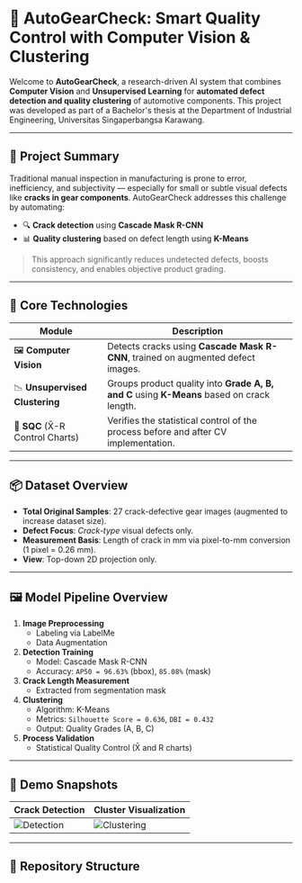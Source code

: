 # 🚀 AutoGearCheck: Smart Quality Control with Computer Vision & Clustering

Welcome to **AutoGearCheck**, a research-driven AI system that combines **Computer Vision** and **Unsupervised Learning** for **automated defect detection and quality clustering** of automotive components. This project was developed as part of a Bachelor's thesis at the Department of Industrial Engineering, Universitas Singaperbangsa Karawang.

---

## 🎯 Project Summary

Traditional manual inspection in manufacturing is prone to error, inefficiency, and subjectivity — especially for small or subtle visual defects like **cracks in gear components**. AutoGearCheck addresses this challenge by automating:

- 🔍 **Crack detection** using **Cascade Mask R-CNN**
- 📊 **Quality clustering** based on defect length using **K-Means**

> This approach significantly reduces undetected defects, boosts consistency, and enables objective product grading.

---

## 🧠 Core Technologies

| Module             | Description |
|--------------------|-------------|
| 🖼️ **Computer Vision** | Detects cracks using **Cascade Mask R-CNN**, trained on augmented defect images. |
| 📉 **Unsupervised Clustering** | Groups product quality into **Grade A, B, and C** using **K-Means** based on crack length. |
| 📏 **SQC** (X̄-R Control Charts) | Verifies the statistical control of the process before and after CV implementation. |

---

## 📦 Dataset Overview

- **Total Original Samples**: 27 crack-defective gear images (augmented to increase dataset size).
- **Defect Focus**: *Crack-type* visual defects only.
- **Measurement Basis**: Length of crack in mm via pixel-to-mm conversion (1 pixel = 0.26 mm).
- **View**: Top-down 2D projection only.

---

## 🖼️ Model Pipeline Overview

1. **Image Preprocessing**
   - Labeling via LabelMe
   - Data Augmentation
2. **Detection Training**
   - Model: Cascade Mask R-CNN
   - Accuracy: `AP50 = 96.63%` (bbox), `85.08%` (mask)
3. **Crack Length Measurement**
   - Extracted from segmentation mask
4. **Clustering**
   - Algorithm: K-Means
   - Metrics: `Silhouette Score = 0.636`, `DBI = 0.432`
   - Output: Quality Grades (A, B, C)
5. **Process Validation**
   - Statistical Quality Control (X̄ and R charts)

---

## 🧪 Demo Snapshots

| Crack Detection | Cluster Visualization |
|------------------|------------------------|
| ![Detection](assets/detection_example.png) | ![Clustering](assets/clustering_example.png) |

---

## 📁 Repository Structure


